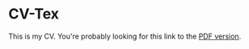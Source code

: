 CV-Tex
======
This is my CV. You're probably looking for this link to the [PDF version](https://smasongarrison.github.io/CV-Tex/SMasonGarrisonCV.pdf).

